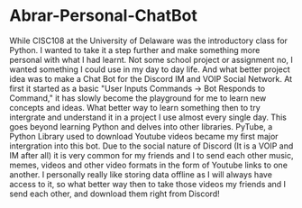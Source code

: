 # Abrar-Personal-ChatBot
While CISC108 at the University of Delaware was the introductory class for Python. I wanted to take it a step further and make something more personal with what I had learnt. Not some school project or 
assignment no, I wanted something I could use in my day to day life. And what better project idea was to make a Chat Bot for the Discord IM and VOIP Social Network. At first it started as a basic "User Inputs 
Commands -> Bot Responds to Command," it has slowly become the playground for me to learn new concepts and ideas. What better way to learn something then to try intergrate and understand it in a project I use 
almost every single day. This goes beyond learning Python and delves into other libraries. PyTube, a Python Library used to download Youtube videos became my first major intergration into this bot. Due to the 
social nature of Discord (It is a VOIP and IM after all) it is very common for my friends and I to send each other music, memes, videos and other video formats in the form of Youtube links to one another. I 
personally really like storing data offline as I will always have access to it, so what better way then to take those videos my friends and I send each other, and download them right from Discord! 
